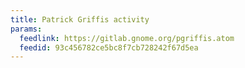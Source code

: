 ```yaml
---
title: Patrick Griffis activity
params:
  feedlink: https://gitlab.gnome.org/pgriffis.atom
  feedid: 93c456782ce5bc8f7cb728242f67d5ea
---
```

